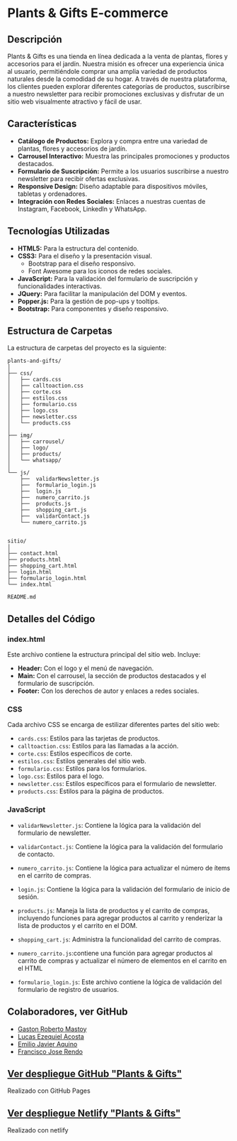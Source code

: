 # Plants & Gifts E-commerce

## Descripción

Plants & Gifts es una tienda en línea dedicada a la venta de plantas, flores y accesorios para el jardín. Nuestra misión es ofrecer una experiencia única al usuario, permitiéndole comprar una amplia variedad de productos naturales desde la comodidad de su hogar. A través de nuestra plataforma, los clientes pueden explorar diferentes categorías de productos, suscribirse a nuestro newsletter para recibir promociones exclusivas y disfrutar de un sitio web visualmente atractivo y fácil de usar.

## Características

- **Catálogo de Productos:** Explora y compra entre una variedad de plantas, flores y accesorios de jardín.
- **Carrousel Interactivo:** Muestra las principales promociones y productos destacados.
- **Formulario de Suscripción:** Permite a los usuarios suscribirse a nuestro newsletter para recibir ofertas exclusivas.
- **Responsive Design:** Diseño adaptable para dispositivos móviles, tabletas y ordenadores.
- **Integración con Redes Sociales:** Enlaces a nuestras cuentas de Instagram, Facebook, LinkedIn y WhatsApp.

## Tecnologías Utilizadas

- **HTML5:** Para la estructura del contenido.
- **CSS3:** Para el diseño y la presentación visual.
  - Bootstrap para el diseño responsivo.
  - Font Awesome para los iconos de redes sociales.
- **JavaScript:** Para la validación del formulario de suscripción y funcionalidades interactivas.
- **JQuery:** Para facilitar la manipulación del DOM y eventos.
- **Popper.js:** Para la gestión de pop-ups y tooltips.
- **Bootstrap:** Para componentes y diseño responsivo.



## Estructura de Carpetas
La estructura de carpetas del proyecto es la siguiente:
```
plants-and-gifts/
│
├── css/
│   ├── cards.css
│   ├── calltoaction.css
│   ├── corte.css
│   ├── estilos.css
│   ├── formulario.css
│   ├── logo.css
│   ├── newsletter.css
│   └── products.css
│
├── img/
│   ├── carrousel/
│   ├── logo/
│   ├── products/
│   └── whatsapp/
│
└── js/
    ├──  validarNewsletter.js
    ├──  formulario_login.js
    ├──  login.js
    ├──  numero_carrito.js
    ├──  products.js
    ├──  shopping_cart.js
    ├──  validarContact.js
    └── numero_carrito.js


sitio/
│
├── contact.html
├── products.html
├── shopping_cart.html
├── login.html
├── formulario_login.html
└── index.html

README.md
```



## Detalles del Código

### index.html

Este archivo contiene la estructura principal del sitio web. Incluye:

- **Header:** Con el logo y el menú de navegación.
- **Main:** Con el carrousel, la sección de productos destacados y el formulario de suscripción.
- **Footer:** Con los derechos de autor y enlaces a redes sociales.

### CSS

Cada archivo CSS se encarga de estilizar diferentes partes del sitio web:

- `cards.css`: Estilos para las tarjetas de productos.
- `calltoaction.css`: Estilos para las llamadas a la acción.
- `corte.css`: Estilos específicos de corte.
- `estilos.css`: Estilos generales del sitio web.
- `formulario.css`: Estilos para los formularios.
- `logo.css`: Estilos para el logo.
- `newsletter.css`: Estilos específicos para el formulario de newsletter.
- `products.css`: Estilos para la página de productos.

### JavaScript

- `validarNewsletter.js`: Contiene la lógica para la validación del formulario de newsletter.
 
- `validarContact.js`: Contiene la lógica para la validación del formulario de contacto.
 
- `numero_carrito.js`: Contiene la lógica para actualizar el número de ítems en el carrito de compras.

- `login.js`: Contiene la lógica para la validación del formulario de inicio de sesión.

- `products.js`: Maneja la lista de productos y el carrito de compras, incluyendo funciones para agregar productos al carrito y renderizar la lista de productos y el carrito en el DOM.

- `shopping_cart.js`: Administra la funcionalidad del carrito de compras.

- `numero_carrito.js`:contiene una función para agregar productos al carrito de compras y actualizar el número de elementos en el carrito en el HTML
 
- `formulario_login.js`: Este archivo contiene la lógica de validación del formulario de registro de usuarios. 


## Colaboradores, ver GitHub
- [Gaston Roberto Mastoy](https://github.com/gastonmastoy)
- [Lucas Ezequiel Acosta](https://github.com/ALucasE)
- [Emilio Javier Aquino](https://github.com/3m1l10j4v13r4qu1n0)
- [Francisco Jose Rendo](https://github.com/FrankRendo)


## [Ver despliegue GitHub "Plants & Gifts"](https://gastonmastoy.github.io/tpfullstackgrupo2github.io/)
Realizado con GitHub Pages

## [Ver despliegue Netlify "Plants & Gifts"](https://6651fba67d71395b4649f8ea--cheery-pony-c60427.netlify.app)
Realizado con netlify
